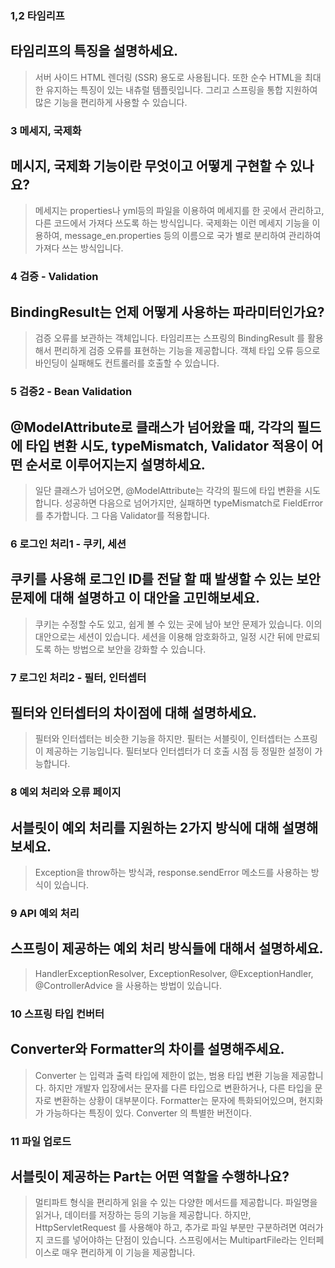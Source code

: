 ### 1,2 타임리프
타임리프의 특징을 설명하세요.
-
> 서버 사이드 HTML 렌더링 (SSR) 용도로 사용됩니다.
> 또한 순수 HTML을 최대한 유지하는 특징이 있는 내츄럴 템플릿입니다.
> 그리고 스프링을 통합 지원하여 많은 기능을 편리하게 사용할 수 있습니다.

### 3 메세지, 국제화
메시지, 국제화 기능이란 무엇이고 어떻게 구현할 수 있나요?
-
> 메세지는 properties나 yml등의 파일을 이용하여 메세지를 한 곳에서 관리하고, 다른 코드에서 가져다 쓰도록 하는 방식입니다.
> 국제화는 이런 메세지 기능을 이용하여, message_en.properties 등의 이름으로 국가 별로 분리하여 관리하여 가져다 쓰는 방식입니다.

### 4 검증 - Validation
BindingResult는 언제 어떻게 사용하는 파라미터인가요?
-
> 검증 오류를 보관하는 객체입니다.
> 타임리프는 스프링의 BindingResult 를 활용해서 편리하게 검증 오류를 표현하는 기능을 제공합니다.
> 객체 타입 오류 등으로 바인딩이 실패해도 컨트롤러를 호출할 수 있습니다.

### 5 검증2 - Bean Validation
@ModelAttribute로 클래스가 넘어왔을 때,  각각의 필드에 타입 변환 시도, typeMismatch, Validator 적용이 어떤 순서로 이루어지는지 설명하세요.
-
> 일단 클래스가 넘어오면, @ModelAttribute는 각각의 필드에 타입 변환을 시도합니다.
> 성공하면 다음으로 넘어가지만, 실패하면 typeMismatch로 FieldError를 추가합니다.
> 그 다음 Validator를 적용합니다.

### 6 로그인 처리1 - 쿠키, 세션
쿠키를 사용해 로그인 ID를 전달 할 때 발생할 수 있는 보안 문제에 대해 설명하고 이 대안을 고민해보세요.
-
> 쿠키는 수정할 수도 있고, 쉽게 볼 수 있는 곳에 남아 보안 문제가 있습니다. 
> 이의 대안으로는 세션이 있습니다.
> 세션을 이용해 암호화하고, 일정 시간 뒤에 만료되도록 하는 방법으로 보안을 강화할 수 있습니다.


### 7 로그인 처리2 - 필터, 인터셉터
필터와 인터셉터의 차이점에 대해 설명하세요.
-
> 필터와 인터셉터는 비슷한 기능을 하지만.
> 필터는 서블릿이, 인터셉터는 스프링이 제공하는 기능입니다.
> 필터보다 인터셉터가 더 호출 시점 등 정밀한 설정이 가능합니다.

### 8 예외 처리와 오류 페이지
서블릿이 예외 처리를 지원하는 2가지 방식에 대해 설명해보세요.
-
> Exception을 throw하는 방식과, response.sendError 메소드를 사용하는 방식이 있습니다.

### 9 API 예외 처리
스프링이 제공하는 예외 처리 방식들에 대해서 설명하세요.
-
> HandlerExceptionResolver, ExceptionResolver, @ExceptionHandler, @ControllerAdvice 을 사용하는 방법이 있습니다.

### 10 스프링 타입 컨버터
Converter와 Formatter의 차이를 설명해주세요.
-
> Converter 는 입력과 출력 타입에 제한이 없는, 범용 타입 변환 기능을 제공합니다.
> 하지만 개발자 입장에서는 문자를 다른 타입으로 변환하거나, 다른 타입을 문자로 변환하는 상황이 대부분이다.
> Formatter는 문자에 특화되어있으며, 현지화가 가능하다는 특징이 있다. Converter 의 특별한 버전이다.

### 11 파일 업로드
서블릿이 제공하는 Part는 어떤 역할을 수행하나요?
-
> 멀티파트 형식을 편리하게 읽을 수 있는 다양한 메서드를 제공합니다.
> 파일명을 읽거나, 데이터를 저장하는 등의 기능을 제공합니다.
> 하지만, HttpServletRequest 를 사용해야 하고, 추가로 파일 부분만 구분하려면 여러가지 코드를 넣어야하는 단점이 있습니다.
> 스프링에서는 MultipartFile라는 인터페이스로 매우 편리하게 이 기능을 제공합니다.
